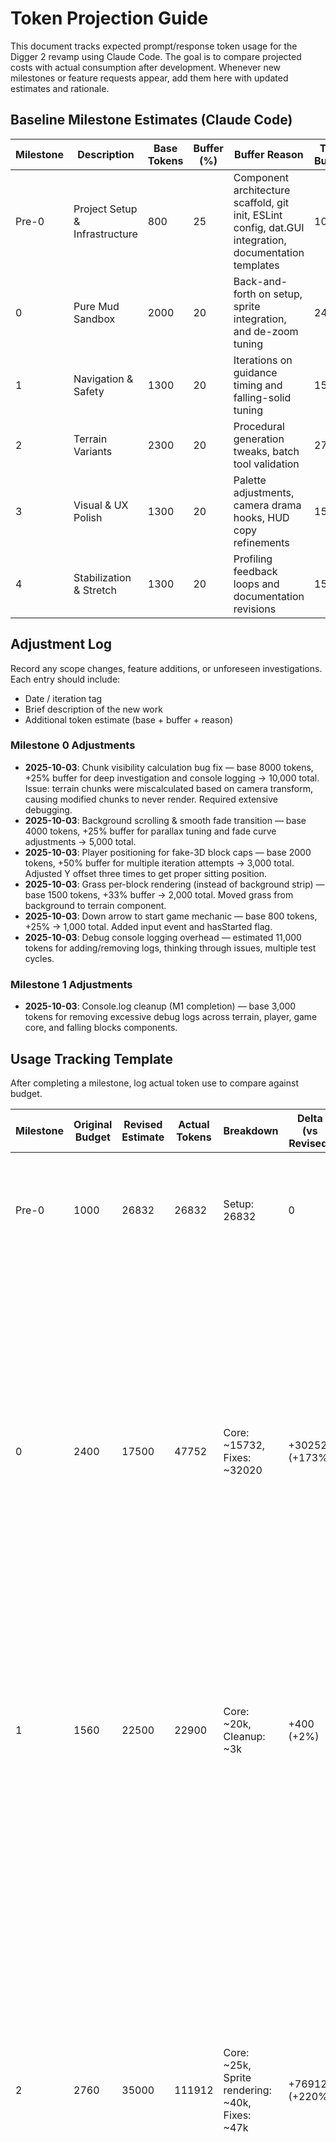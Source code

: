 # Token Projection Guide

This document tracks expected prompt/response token usage for the Digger 2 revamp using Claude Code. The goal is to compare projected costs with actual consumption after development. Whenever new milestones or feature requests appear, add them here with updated estimates and rationale.

## Baseline Milestone Estimates (Claude Code)
| Milestone | Description | Base Tokens | Buffer (%) | Buffer Reason | Total Budget |
|-----------|-------------|-------------|------------|----------------|--------------|
| Pre-0 | Project Setup & Infrastructure | 800 | 25 | Component architecture scaffold, git init, ESLint config, dat.GUI integration, documentation templates | 1000 |
| 0 | Pure Mud Sandbox | 2000 | 20 | Back-and-forth on setup, sprite integration, and de-zoom tuning | 2400 |
| 1 | Navigation & Safety | 1300 | 20 | Iterations on guidance timing and falling-solid tuning | 1560 |
| 2 | Terrain Variants | 2300 | 20 | Procedural generation tweaks, batch tool validation | 2760 |
| 3 | Visual & UX Polish | 1300 | 20 | Palette adjustments, camera drama hooks, HUD copy refinements | 1560 |
| 4 | Stabilization & Stretch | 1300 | 20 | Profiling feedback loops and documentation revisions | 1560 |

## Adjustment Log
Record any scope changes, feature additions, or unforeseen investigations. Each entry should include:
- Date / iteration tag
- Brief description of the new work
- Additional token estimate (base + buffer + reason)

### Milestone 0 Adjustments
- **2025-10-03**: Chunk visibility calculation bug fix — base 8000 tokens, +25% buffer for deep investigation and console logging → 10,000 total. Issue: terrain chunks were miscalculated based on camera transform, causing modified chunks to never render. Required extensive debugging.
- **2025-10-03**: Background scrolling & smooth fade transition — base 4000 tokens, +25% buffer for parallax tuning and fade curve adjustments → 5,000 total.
- **2025-10-03**: Player positioning for fake-3D block caps — base 2000 tokens, +50% buffer for multiple iteration attempts → 3,000 total. Adjusted Y offset three times to get proper sitting position.
- **2025-10-03**: Grass per-block rendering (instead of background strip) — base 1500 tokens, +33% buffer → 2,000 total. Moved grass from background to terrain component.
- **2025-10-03**: Down arrow to start game mechanic — base 800 tokens, +25% → 1,000 total. Added input event and hasStarted flag.
- **2025-10-03**: Debug console logging overhead — estimated 11,000 tokens for adding/removing logs, thinking through issues, multiple test cycles.

### Milestone 1 Adjustments
- **2025-10-03**: Console.log cleanup (M1 completion) — base 3,000 tokens for removing excessive debug logs across terrain, player, game core, and falling blocks components.

## Usage Tracking Template
After completing a milestone, log actual token use to compare against budget.

| Milestone | Original Budget | Revised Estimate | Actual Tokens | Breakdown | Delta (vs Revised) | Notes |
|-----------|-----------------|------------------|---------------|-----------|-------------------|-------|
| Pre-0 | 1000 | 26832 | 26832 | Setup: 26832 | 0 | Includes context loading (Docs, sprite.png analysis), planning discussion, and setup work. Original estimate was 27x too low. |
| 0 | 2400 | 17500 | 47752 | Core: ~15732, Fixes: ~32020 | +30252 (+173%) | **Core implementation**: Component wiring, background, terrain, player, camera, HUD, dat.GUI (~15k, within estimate). **Bug fixes**: Chunk visibility calculation bug (~10k), background scrolling & transition (~5k), player positioning for fake-3D (~3k), grass per-block rendering (~2k), down arrow start (~1k), debug iterations (~11k). Major debugging overhead from chunk rendering issue. |
| 1 | 1560 | 22500 | 22900 | Core: ~20k, Cleanup: ~3k | +400 (+2%) | **Core implementation**: Navigation triangles, falling blocks system, player death, input gating (~20k). **Cleanup**: Removed excessive console.log statements (~3k). Within revised budget. |
| 2 | 2760 | 35000 | 111912 | Core: ~25k, Sprite rendering: ~40k, Fixes: ~47k | +76912 (+220%) | **Core implementation**: Block registry with HP tiers, procedural generation (stratified mud, caverns, torus, lava), unified directional digging, lava death (~25k). **Sprite rendering**: Fake-3D collision vs visual separation, sprite sheet integration, rendering order fixes (~40k). **Major fixes**: Grid coordinate system changes (25px→16px collision), player/navigation positioning updates, dig indicator fixes, lava visibility, torus depth adjustment (~47k). Multiple attempts at fake-3D overlap approach before finding correct solution (sprite offset vs collision offset). |
| 3 | 1560 | 70000 | 62543 | Core: ~40k, Zoom: ~23k | -7457 (-11%) | **Core implementation**: Pac-Man player animation (4-frame mouth), Chess Pursuit palette, mountain silhouettes, surface grass generation, organic HP distribution with darken, shadow/grid overlay components, pause overlay (~40k). **Zoom system**: Smooth depth-based zoom with ease-in curve, manual controls in dat.GUI, rendering strategy comparison POC (zoom before vs after), critical canvas transform reset bug fix (~23k). Came in under revised estimate - visual polish more straightforward than M2 architectural work. |
| 4 | 1560 | 60000 | | | | Bug triage from integration, profiling (generation cost, memory), documentation (block registry API, hooks). Unknown issues buffer. **Revised 3x** to account for cascading fixes from M2 changes |

**Revised Total Estimate**: 335,000 tokens (vs original 10,040)

**Actual So Far**: 271,939 tokens (Pre-0: 26,832 + M0: 47,752 + M1: 22,900 + M2: 111,912 + M3: 62,543)

**Revision Rationale (2025-10-04 - Post M3)**:
- **First revision (Pre-M0)**: Context establishment overhead revealed 27x multiplier needed
- **Second revision (Post-M0)**: Core implementation estimates accurate (~15k), but bug fixes/polish add 2x overhead (~32k)
- **Third revision (Post-M1)**: M1 came in on budget (~23k vs 22.5k estimate) - first milestone within projections
- **Fourth revision (Post-M2)**: M2 exceeded estimate by 220% (112k vs 35k) - major architectural changes required
- **Fifth revision (Post-M3)**: M3 came in 11% under budget (62.5k vs 70k) - polish work more predictable than architectural changes
- **Key learnings**:
  - Major architectural bugs expensive (chunk visibility: 10k, fake-3D rendering: 40k)
  - Visual refinement iterations add up significantly
  - Debug cycles costly, especially when fundamental approach is wrong
  - Console.log cleanup overhead (~3k) - should minimize debug logs during development
  - M1 accuracy was anomaly - architectural complexity drives cost
  - **Fake-3D rendering lesson**: Attempting wrong approaches (coordinate system changes, fallbacks) wasted ~30k tokens before finding correct solution (sprite offset)
  - Grid coordinate system changes cascade through entire codebase (player, navigation, dig indicator, etc.)
  - **M3 lesson**: Polish/visual work (animations, palette, zoom easing) more predictable than core systems - came in under budget
  - **Pattern emerging**: Implementation milestones accurate (M1, M3), architectural/rendering work unpredictable (M0, M2)
- **New multipliers**: 3-4x revised estimates for milestones with architectural/rendering changes, 1-2x for polish/refinement
- **M4 outlook**: 272k used vs 335k total estimate - 63k tokens remaining for final milestone (within 60k budget)

## Instructions for Agents
1. Read this guide before starting a milestone.
2. **VERIFY milestone requirements** against DEVELOPMENT_PLAN.md before writing any code.
3. When new tasks arise, append an Adjustment Log entry with updated estimates.
4. After finishing a milestone, fill in the usage table.
5. Highlight any deviations >20% in your final report so the projection accuracy can be assessed.
6. Minimize console.log statements during implementation to reduce cleanup overhead.
